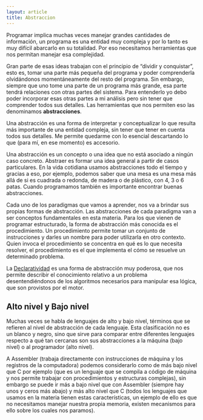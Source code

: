 ```yaml
---
layout: article
title: Abstraccion
---
```


Programar implica muchas veces manejar grandes cantidades de información, un programa es una entidad muy compleja y por lo tanto es muy difícil abarcarlo en su totalidad. Por eso necesitamos herramientas que nos permitan manejar esa complejidad.

Gran parte de esas ideas trabajan con el principio de “dividir y conquistar”, esto es, tomar una parte más pequeña del programa y poder comprenderla olvidándonos momentáneamente del resto del programa. Sin embargo, siempre que uno tome una parte de un programa más grande, esa parte tendrá relaciones con otras partes del sistema. Para entenderlo yo debo poder incorporar esas otras partes a mi análisis pero sin tener que comprender todos sus detalles. Las herramientas que nos permiten eso las denominamos **abstracciones**.

Una abstracción es una forma de interpretar y conceptualizar lo que resulta más importante de una entidad compleja, sin tener que tener en cuenta todos sus detalles. Me permite quedarme con lo esencial descartando lo que (para mí, en ese momento) es accesorio.

Una abstracción es un concepto o una idea que no está asociado a ningún caso concreto. Abstraer es formar una idea general a partir de casos particulares. En la vida cotidiana usamos abstracciones todo el tiempo y gracias a eso, por ejemplo, podemos saber que una mesa es una mesa más allá de si es cuadrada o redonda, de madera o de plástico, con 4, 3 o 6 patas. Cuando programamos también es importante encontrar buenas abstracciones.

Cada uno de los paradigmas que vamos a aprender, nos va a brindar sus propias formas de abstracción. Las abstracciones de cada paradigma van a ser conceptos fundamentales en esta materia. Para los que vienen de programar estructurado, la forma de abstracción más conocida es el procedimiento. Un procedimiento permite tomar un conjunto de instrucciones y darles un nombre para poder utilizarla en otro contexto. Quien invoca el procedimiento se concentra en qué es lo que necesita resolver, el procedimiento es el que implementa el cómo se resuelve un determinado problema.

La [Declaratividad](declaratividad.html) es una forma de abstracción muy poderosa, que nos permite describir el conocimiento relativo a un problema desentendiéndonos de los algoritmos necesarios para manipular esa lógica, que son provistos por el motor.

Alto nivel y Bajo nivel
-----------------------

Muchas veces se habla de lenguajes de alto y bajo nivel, términos que se refieren al nivel de abstracción de cada lenguaje. Esta clasificación no es un blanco y negro, sino que sirve para comparar entre diferentes lenguajes respecto a qué tan cercanas son sus abstracciones a la máquina (bajo nivel) o al programador (alto nivel).

A Assembler (trabaja directamente con instrucciones de máquina y los registros de la computadora) podemos considerarlo como de más bajo nivel que C por ejemplo (que es un lenguaje que se compila a código de máquina y nos permite trabajar con procedimientos y estructuras complejas), sin embargo se puede ir más a bajo nivel que con Assembler (siempre hay unos y ceros más abajo) y más alto nivel que C (todos los lenguajes que usamos en la materia tienen estas características, un ejemplo de ello es que no necesitamos manejar nuestra propia memoria, existen mecanismos para ello sobre los cuales nos paramos).
